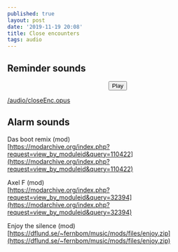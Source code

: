```yaml
---
published: true
layout: post
date: '2019-11-19 20:08'
title: Close encounters
tags: audio 
---
```

## Reminder sounds

<!-- main wavesurfer.js lib -->
<script src="https://cdnjs.cloudflare.com/ajax/libs/wavesurfer.js/1.2.3/wavesurfer.min.js"></script>

<div id="waveform"></div>

<div style="text-align: center">
  <button class="btn btn-primary" onclick="wavesurfer.playPause()">
    <i class="glyphicon glyphicon-play"></i>
    Play
  </button>

</div>

<script>
var wavesurfer = WaveSurfer.create({
  container: '#waveform',
  waveColor: 'black',
  progressColor: 'grey'
});

wavesurfer.load('/audio/closeEnc.opus');

</script>

[/audio/closeEnc.opus](/audio/closeEnc.opus)

## Alarm sounds

Das boot remix (mod)  
[https://modarchive.org/index.php?request=view_by_moduleid&query=110422](https://modarchive.org/index.php?request=view_by_moduleid&query=110422)

Axel F (mod)  
[https://modarchive.org/index.php?request=view_by_moduleid&query=32394](https://modarchive.org/index.php?request=view_by_moduleid&query=32394)

Enjoy the silence (mod)  
[https://dflund.se/~fernbom/music/mods/files/enjoy.zip](https://dflund.se/~fernbom/music/mods/files/enjoy.zip)


